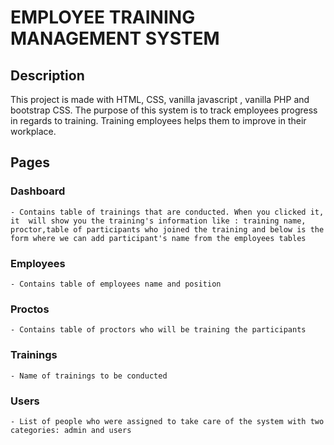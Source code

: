# EMPLOYEE TRAINING MANAGEMENT SYSTEM

## Description

This project is made with HTML, CSS, vanilla javascript , vanilla PHP and bootstrap CSS.
The purpose of this system is to track employees progress in regards to training. Training employees helps them to improve in their workplace.

## Pages

### Dashboard

    - Contains table of trainings that are conducted. When you clicked it, it  will show you the training's information like : training name, proctor,table of participants who joined the training and below is the form where we can add participant's name from the employees tables

### Employees

    - Contains table of employees name and position

### Proctos

    - Contains table of proctors who will be training the participants

### Trainings

    - Name of trainings to be conducted

### Users

    - List of people who were assigned to take care of the system with two categories: admin and users
